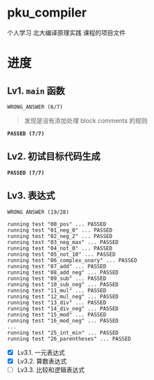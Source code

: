# pku_compiler
个人学习 北大编译原理实践 课程的项目文件

# 进度

## Lv1. `main` 函数
`WRONG_ANSWER (6/7)`
> 发现是没有添加处理 block comments 的规则

**`PASSED (7/7)`**

## Lv2. 初试目标代码生成
**`PASSED (7/7)`**

## Lv3. 表达式

`WRONG ANSWER (19/28)`

```
running test "00_pos" ... PASSED
running test "01_neg_0" ... PASSED
running test "02_neg_2" ... PASSED
running test "03_neg_max" ... PASSED
running test "04_not_0" ... PASSED
running test "05_not_10" ... PASSED
running test "06_complex_unary" ... PASSED
running test "07_add" ... PASSED
running test "08_add_neg" ... PASSED
running test "09_sub" ... PASSED
running test "10_sub_neg" ... PASSED
running test "11_mul" ... PASSED
running test "12_mul_neg" ... PASSED
running test "13_div" ... PASSED
running test "14_div_neg" ... PASSED
running test "15_mod" ... PASSED
running test "16_mod_neg" ... PASSED
...
running test "25_int_min" ... PASSED
running test "26_parentheses" ... PASSED
```

- [x] Lv3.1. 一元表达式
- [x] Lv3.2. 算数表达式
- [ ] Lv3.3. 比较和逻辑表达式
